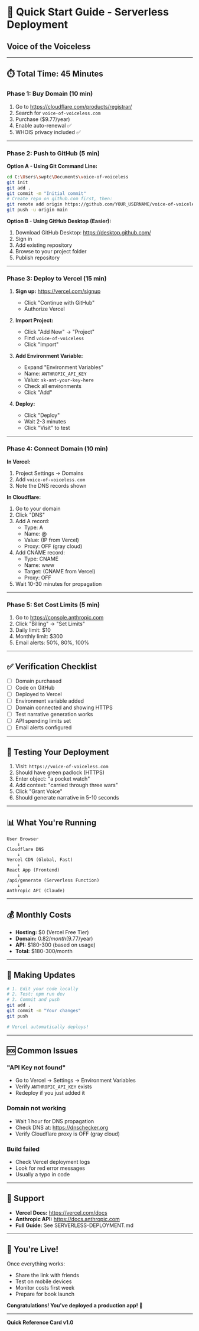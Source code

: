 # 🚀 Quick Start Guide - Serverless Deployment
## Voice of the Voiceless

---

## ⏱️ Total Time: 45 Minutes

### Phase 1: Buy Domain (10 min)
1. Go to https://cloudflare.com/products/registrar/
2. Search for `voice-of-voiceless.com`
3. Purchase ($9.77/year)
4. Enable auto-renewal ✅
5. WHOIS privacy included ✅

---

### Phase 2: Push to GitHub (5 min)

**Option A - Using Git Command Line:**
```bash
cd C:\Users\swptc\Documents\voice-of-voiceless
git init
git add .
git commit -m "Initial commit"
# Create repo on github.com first, then:
git remote add origin https://github.com/YOUR_USERNAME/voice-of-voiceless.git
git push -u origin main
```

**Option B - Using GitHub Desktop (Easier):**
1. Download GitHub Desktop: https://desktop.github.com/
2. Sign in
3. Add existing repository
4. Browse to your project folder
5. Publish repository

---

### Phase 3: Deploy to Vercel (15 min)

1. **Sign up:** https://vercel.com/signup
   - Click "Continue with GitHub"
   - Authorize Vercel

2. **Import Project:**
   - Click "Add New" → "Project"
   - Find `voice-of-voiceless`
   - Click "Import"

3. **Add Environment Variable:**
   - Expand "Environment Variables"
   - Name: `ANTHROPIC_API_KEY`
   - Value: `sk-ant-your-key-here`
   - Check all environments
   - Click "Add"

4. **Deploy:**
   - Click "Deploy"
   - Wait 2-3 minutes
   - Click "Visit" to test

---

### Phase 4: Connect Domain (10 min)

**In Vercel:**
1. Project Settings → Domains
2. Add `voice-of-voiceless.com`
3. Note the DNS records shown

**In Cloudflare:**
1. Go to your domain
2. Click "DNS"
3. Add A record:
   - Type: A
   - Name: @
   - Value: (IP from Vercel)
   - Proxy: OFF (gray cloud)
4. Add CNAME record:
   - Type: CNAME
   - Name: www
   - Target: (CNAME from Vercel)
   - Proxy: OFF
5. Wait 10-30 minutes for propagation

---

### Phase 5: Set Cost Limits (5 min)

1. Go to https://console.anthropic.com
2. Click "Billing" → "Set Limits"
3. Daily limit: $10
4. Monthly limit: $300
5. Email alerts: 50%, 80%, 100%

---

## ✅ Verification Checklist

- [ ] Domain purchased
- [ ] Code on GitHub
- [ ] Deployed to Vercel
- [ ] Environment variable added
- [ ] Domain connected and showing HTTPS
- [ ] Test narrative generation works
- [ ] API spending limits set
- [ ] Email alerts configured

---

## 🎯 Testing Your Deployment

1. Visit: `https://voice-of-voiceless.com`
2. Should have green padlock (HTTPS)
3. Enter object: "a pocket watch"
4. Add context: "carried through three wars"
5. Click "Grant Voice"
6. Should generate narrative in 5-10 seconds

---

## 📊 What You're Running

```
User Browser
    ↓
Cloudflare DNS
    ↓
Vercel CDN (Global, Fast)
    ↓
React App (Frontend)
    ↓
/api/generate (Serverless Function)
    ↓
Anthropic API (Claude)
```

---

## 💰 Monthly Costs

- **Hosting:** $0 (Vercel Free Tier)
- **Domain:** $0.82/month ($9.77/year)
- **API:** $180-300 (based on usage)
- **Total:** $180-300/month

---

## 🔄 Making Updates

```bash
# 1. Edit your code locally
# 2. Test: npm run dev
# 3. Commit and push
git add .
git commit -m "Your changes"
git push

# Vercel automatically deploys!
```

---

## 🆘 Common Issues

### "API Key not found"
- Go to Vercel → Settings → Environment Variables
- Verify `ANTHROPIC_API_KEY` exists
- Redeploy if you just added it

### Domain not working
- Wait 1 hour for DNS propagation
- Check DNS at: https://dnschecker.org
- Verify Cloudflare proxy is OFF (gray cloud)

### Build failed
- Check Vercel deployment logs
- Look for red error messages
- Usually a typo in code

---

## 📱 Support

- **Vercel Docs:** https://vercel.com/docs
- **Anthropic API:** https://docs.anthropic.com
- **Full Guide:** See SERVERLESS-DEPLOYMENT.md

---

## 🎉 You're Live!

Once everything works:
- Share the link with friends
- Test on mobile devices
- Monitor costs first week
- Prepare for book launch

**Congratulations! You've deployed a production app! 🚀**

---

**Quick Reference Card v1.0**
